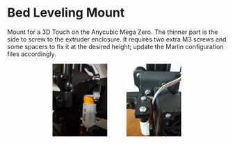 # Bed Leveling Mount

Mount for a 3D Touch on the Anycubic Mega Zero. The thinner part is the side to screw to the extruder enclosure. It requires two extra M3 screws and some spacers to fix it at the desired height; update the Marlin configuration files accordingly.

<p align="center">
    <img src="https://github.com/ggldnl/Anycubic-Mega-Zero/blob/master/media/bed_leveling_mount_1.jpg" width="25%">
    &nbsp &nbsp &nbsp &nbsp &nbsp
    <img src="https://github.com/ggldnl/Anycubic-Mega-Zero/blob/master/media/bed_leveling_mount_2.jpg" width="25%">
</p>
